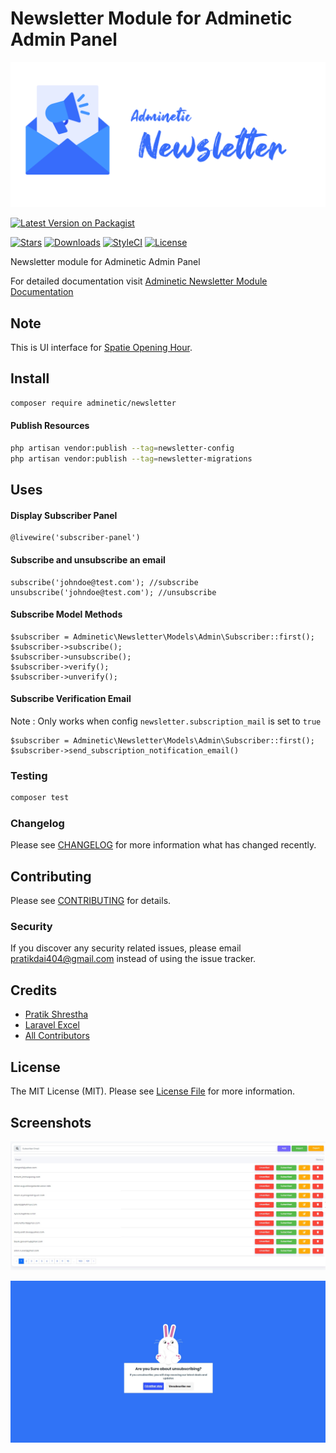 # Newsletter Module for Adminetic Admin Panel

![Adminetic Newsletter Module](https://github.com/pratiksh404/adminetic-newsletter/blob/main/screenshots/banner.png)

[![Latest Version on Packagist](https://img.shields.io/packagist/v/adminetic/newsletter.svg?style=flat-square)](https://packagist.org/packages/adminetic/newsletter)

[![Stars](https://img.shields.io/github/stars/pratiksh404/adminetic-newsletter)](https://github.com/pratiksh404/adminetic-newsletter/stargazers) [![Downloads](https://img.shields.io/packagist/dt/adminetic/newsletter.svg?style=flat-square)](https://packagist.org/packages/adminetic/newsletter) [![StyleCI](https://github.styleci.io/repos/385822775/shield?branch=main)](https://github.styleci.io/repos/385822775?branch=main) [![License](https://img.shields.io/github/license/pratiksh404/adminetic-newsletter)](//packagist.org/packages/adminetic/newsletter)

Newsletter module for Adminetic Admin Panel

For detailed documentation visit [Adminetic Newsletter Module Documentation](https://app.gitbook.com/@pratikdai404/s/adminetic/addons/newsletter)

## Note
This is UI interface for [Spatie Opening Hour](https://github.com/spatie/opening-hours).

## Install

```bash
composer require adminetic/newsletter
```

#### Publish Resources
```bash
php artisan vendor:publish --tag=newsletter-config
php artisan vendor:publish --tag=newsletter-migrations
```


## Uses

#### Display Subscriber Panel
```
@livewire('subscriber-panel')
```
#### Subscribe and unsubscribe an email
```
subscribe('johndoe@test.com'); //subscribe
unsubscribe('johndoe@test.com'); //unsubscribe
```

#### Subscribe Model Methods
```
$subscriber = Adminetic\Newsletter\Models\Admin\Subscriber::first();
$subscriber->subscribe();
$subscriber->unsubscribe();
$subscriber->verify();
$subscriber->unverify();
```

#### Subscribe Verification Email
Note : Only works when config `newsletter.subscription_mail` is set to `true`
```
$subscriber = Adminetic\Newsletter\Models\Admin\Subscriber::first();
$subscriber->send_subscription_notification_email()
```


### Testing

```bash
composer test
```

### Changelog

Please see [CHANGELOG](CHANGELOG.md) for more information what has changed recently.

## Contributing

Please see [CONTRIBUTING](CONTRIBUTING.md) for details.

### Security

If you discover any security related issues, please email pratikdai404@gmail.com instead of using the issue tracker.

## Credits

- [Pratik Shrestha](https://github.com/adminetic)
- [Laravel Excel](https://laravel-excel.com/)
- [All Contributors](../../contributors)

## License

The MIT License (MIT). Please see [License File](LICENSE.md) for more information.

## Screenshots

![Newsletter Panel](https://github.com/pratiksh404/adminetic-newsletter/blob/main/screenshots/panel.jpg)

![Unsubscribe Panel](https://github.com/pratiksh404/adminetic-newsletter/blob/main/screenshots/unsubscribe.jpg)


